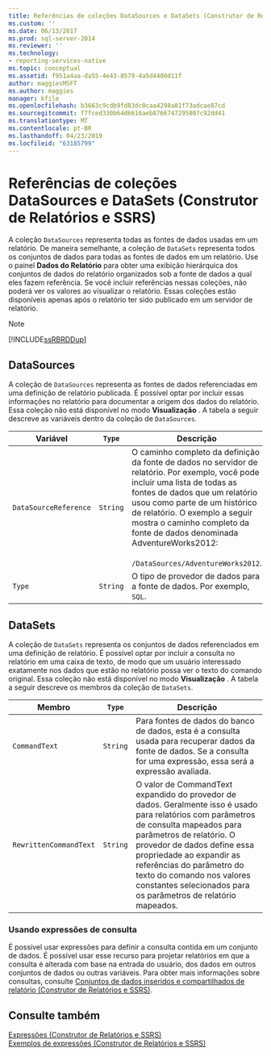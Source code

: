```yaml
---
title: Referências de coleções DataSources e DataSets (Construtor de Relatórios e SSRS) | Microsoft Docs
ms.custom: ''
ms.date: 06/13/2017
ms.prod: sql-server-2014
ms.reviewer: ''
ms.technology:
- reporting-services-native
ms.topic: conceptual
ms.assetid: f951a4aa-da55-4e43-8579-4a5d4480d11f
author: maggiesMSFT
ms.author: maggies
manager: kfile
ms.openlocfilehash: b3663c9cdb9fd83dc0caa4298a81f73adcae87cd
ms.sourcegitcommit: f7fced330b64d6616aeb8766747295807c92dd41
ms.translationtype: MT
ms.contentlocale: pt-BR
ms.lasthandoff: 04/23/2019
ms.locfileid: "63185799"
---
```

# <a name="datasources-and-datasets-collection-references-report-builder-and-ssrs"></a>Referências de coleções DataSources e DataSets (Construtor de Relatórios e SSRS)
  A coleção `DataSources` representa todas as fontes de dados usadas em um relatório. De maneira semelhante, a coleção de `DataSets` representa todos os conjuntos de dados para todas as fontes de dados em um relatório. Use o painel **Dados do Relatório** para obter uma exibição hierárquica dos conjuntos de dados do relatório organizados sob a fonte de dados a qual eles fazem referência. Se você incluir referências nessas coleções, não poderá ver os valores ao visualizar o relatório. Essas coleções estão disponíveis apenas após o relatório ter sido publicado em um servidor de relatório.  
  
> [!NOTE]  
>  [!INCLUDE[ssRBRDDup](../../includes/ssrbrddup-md.md)]  
  
## <a name="datasources"></a>DataSources  
 A coleção de `DataSources` representa as fontes de dados referenciadas em uma definição de relatório publicada. É possível optar por incluir essas informações no relatório para documentar a origem dos dados do relatório. Essa coleção não está disponível no modo **Visualização** . A tabela a seguir descreve as variáveis dentro da coleção de `DataSources`.  
  
|**Variável**|`Type`|**Descrição**|  
|------------------|--------------|---------------------|  
|`DataSourceReference`|`String`|O caminho completo da definição da fonte de dados no servidor de relatório. Por exemplo, você pode incluir uma lista de todas as fontes de dados que um relatório usou como parte de um histórico de relatório. O exemplo a seguir mostra o caminho completo da fonte de dados denominada AdventureWorks2012:<br /><br /> `/DataSources/AdventureWorks2012`.|  
|`Type`|`String`|O tipo de provedor de dados para a fonte de dados. Por exemplo, `SQL`.|  
  
## <a name="datasets"></a>DataSets  
 A coleção de `DataSets` representa os conjuntos de dados referenciados em uma definição de relatório. É possível optar por incluir a consulta no relatório em uma caixa de texto, de modo que um usuário interessado exatamente nos dados que estão no relatório possa ver o texto do comando original. Essa coleção não está disponível no modo **Visualização** . A tabela a seguir descreve os membros da coleção de `DataSets`.  
  
|**Membro**|`Type`|**Descrição**|  
|----------------|--------------|---------------------|  
|`CommandText`|`String`|Para fontes de dados do banco de dados, esta é a consulta usada para recuperar dados da fonte de dados. Se a consulta for uma expressão, essa será a expressão avaliada.|  
|`RewrittenCommandText`|`String`|O valor de CommandText expandido do provedor de dados. Geralmente isso é usado para relatórios com parâmetros de consulta mapeados para parâmetros de relatório. O provedor de dados define essa propriedade ao expandir as referências do parâmetro do texto do comando nos valores constantes selecionados para os parâmetros de relatório mapeados.|  
  
### <a name="using-query-expressions"></a>Usando expressões de consulta  
 É possível usar expressões para definir a consulta contida em um conjunto de dados. É possível usar esse recurso para projetar relatórios em que a consulta é alterada com base na entrada do usuário, dos dados em outros conjuntos de dados ou outras variáveis. Para obter mais informações sobre consultas, consulte [Conjuntos de dados inseridos e compartilhados de relatório &#40;Construtor de Relatórios e SSRS&#41;](../report-data/report-embedded-datasets-and-shared-datasets-report-builder-and-ssrs.md).  
  
## <a name="see-also"></a>Consulte também  
 [Expressões &#40;Construtor de Relatórios e SSRS&#41;](expressions-report-builder-and-ssrs.md)   
 [Exemplos de expressões &#40;Construtor de Relatórios e SSRS&#41;](expression-examples-report-builder-and-ssrs.md)  
  
  
